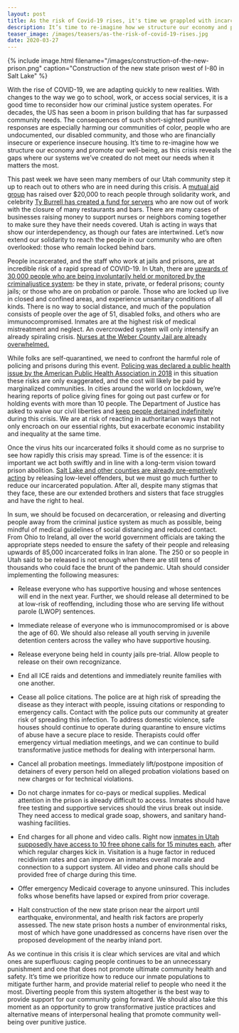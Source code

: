 ```yaml
---
layout: post
title: As the risk of Covid-19 rises, it's time we grappled with incarceration in Utah
description: It’s time to re-imagine how we structure our economy and promote our well-being, as this crisis reveals the gaps where our systems we’ve created do not meet our needs when it matters the most.
teaser_image: /images/teasers/as-the-risk-of-covid-19-rises.jpg
date: 2020-03-27
---
```


{% include image.html
  filename="/images/construction-of-the-new-prison.png"
  caption="Construction of the new state prison west of I-80 in Salt Lake"
%}

With the rise of COVID-19, we are adapting quickly to new realities. With changes to the
way we go to school, work, or access social services, it is a good time to reconsider how
our criminal justice system operates. For decades, the US has seen a boom in prison
building that has far surpassed community needs. The consequences of such short-sighted
punitive responses are especially harming our communities of color, people who are
undocumented, our disabled community, and those who are financially insecure or experience
insecure housing. It’s time to re-imagine how we structure our economy and promote our
well-being, as this crisis reveals the gaps where our systems we’ve created do not meet
our needs when it matters the most.

This past week we have seen many members of our Utah community step it up to reach out to
others who are in need during this crisis. A
[mutual aid group](https://www.facebook.com/groups/covid19mutualaidslc)
has raised over $20,000 to reach people through solidarity work, and celebrity
[Ty Burrell has created a fund for servers](https://www.sltrib.com/news/2020/03/20/salt-lake-city-actor-ty)
who are now out of work with the closure of many restaurants and bars. There are
many cases of businesses raising money to support nurses or neighbors coming together to
make sure they have their needs covered. Utah is acting in ways that show our
interdependency, as though our fates are intertwined. Let’s now extend our solidarity to
reach the people in our community who are often overlooked: those who remain locked behind
bars.

People incarcerated, and the staff who work at jails and prisons, are at incredible risk
of a rapid spread of COVID-19. In Utah, there are
[upwards of 30,000 people who are being involuntarily held or monitored by the criminaljustice system](https://www.prisonpolicy.org/profiles/UT.html):
be they in state, private, or federal prisons; county jails; or those who are on probation
or parole. Those who are locked up live in closed and confined areas, and experience
unsanitary conditions of all kinds. There is no way to social distance, and much of the
population consists of people over the age of 51, disabled folks, and others who are
immunocompromised. Inmates are at the highest risk of medical mistreatment and neglect. An
overcrowded system will only intensify an already spiraling crisis.
[Nurses at the Weber County Jail are already overwhelmed.](https://www.standard.net/news/local/nursing-shortage-plagues-weber-county-jail-davis-helps-with-staffing/article_acc0fef8-420c-5c44-ba26-75f186fe7687.html)

While folks are self-quarantined, we need to confront the harmful role of policing and
prisons during this event.
[Policing was declared a public health issue by the American Public Health Association in 2018](https://www.apha.org/policies-and-advocacy/public-health-policy-statements/policy-database/2019/01/29/law-enforcement-violence)
in this situation these risks are only exaggerated, and the cost will likely be paid by
marginalized communities. In cities around the world on lockdown, we’re hearing reports of
police giving fines for going out past curfew or for holding events with more than 10
people. The Department of Justice has asked to waive our civil liberties and
[keep people detained indefinitely](https://www.politico.com/news/2020/03/21/doj-coronavirus-emergency-powers-140023)
during this crisis. We are at risk of reacting in authoritarian ways that not only
encroach on our essential rights, but exacerbate economic instability and inequality at
the same time.

Once the virus hits our incarcerated folks it should come as no surprise to see how
rapidly this crisis may spread. Time is of the essence: it is important we act both
swiftly and in line with a long-term vision toward prison abolition.
[Salt Lake and other counties are already pre-emptively acting](https://www.sltrib.com/news/2020/03/21/hundreds-utah-inmates/?fbclid=IwAR3h509JVCqAxjVwOyT3oqSWd2O2rZjLO6CIHqYuUjQlgD4CAXpRzY_eoEc)
by releasing low-level offenders, but we must go much further to reduce our incarcerated
population. After all, despite many stigmas that they face, these are our extended
brothers and sisters that face struggles and have the right to heal.

In sum, we should be focused on decarceration, or releasing and diverting people away from
the criminal justice system as much as possible, being mindful of medical guidelines of
social distancing and reduced contact. From Ohio to Ireland, all over the world government
officials are taking the appropriate steps needed to ensure the safety of their people and
releasing upwards of 85,000 incarcerated folks in Iran alone. The 250 or so people in Utah
said to be released is not enough when there are still tens of thousands who could face
the brunt of the pandemic. Utah should consider implementing the following measures:

- Release everyone who has supportive housing and whose sentences will end in the next
year. Further, we should release all determined to be at low-risk of reoffending,
including those who are serving life without parole (LWOP) sentences.

- Immediate release of everyone who is immunocompromised or is above the age of 60. We
should also release all youth serving in juvenile detention centers across the valley
who have supportive housing.

- Release everyone being held in county jails pre-trial. Allow people to release on their
own recognizance.

- End all ICE raids and detentions and immediately reunite families with one another.

- Cease all police citations. The police are at high risk of spreading the disease as they
interact with people, issuing citations or responding to emergency calls. Contact with the
police puts our community at greater risk of spreading this infection. To address domestic
violence, safe houses should continue to operate during quarantine to ensure victims of
abuse have a secure place to reside. Therapists could offer emergency virtual mediation
meetings, and we can continue to build transformative justice methods for dealing with
interpersonal harm.

- Cancel all probation meetings. Immediately lift/postpone imposition of detainers of every
person held on alleged probation violations based on new charges or for technical
violations.

- Do not charge inmates for co-pays or medical supplies. Medical attention in the prison is
already difficult to access. Inmates should have free testing and supportive services
should the virus break out inside. They need access to medical grade soap, showers, and
sanitary hand-washing facilities.

- End charges for all phone and video calls. Right now
[inmates in Utah supposedly have access to 10 free phone calls for 15 minutes each](https://corrections.utah.gov/index.php/home/alerts-2/1237-udc-coronavirus-updates),
after which regular charges kick in.  Visitation is a huge factor in reduced recidivism
rates and can improve an inmates overall morale and connection to a support system. All
video and phone calls should be provided free of charge during this time.

- Offer emergency Medicaid coverage to anyone uninsured. This includes folks whose benefits
have lapsed or expired from prior coverage.

- Halt construction of the new state prison near the airport until earthquake,
environmental, and health risk factors are properly assessed. The new state prison hosts a
number of environmental risks, most of which have gone unaddressed as concerns have risen
over the proposed development of the nearby inland port.

As we continue in this crisis it is clear which services are vital and which ones are
superfluous: caging people continues to be an unnecessary punishment and one that does not
promote ultimate community health and safety. It’s time we prioritize how to reduce our
inmate populations to mitigate further harm, and provide material relief to people who
need it the most. Diverting people from this system altogether is the best way to provide
support for our community going forward. We should also take this moment as an opportunity
to grow transformative justice practices and alternative means of interpersonal healing
that promote community well-being over punitive justice.

